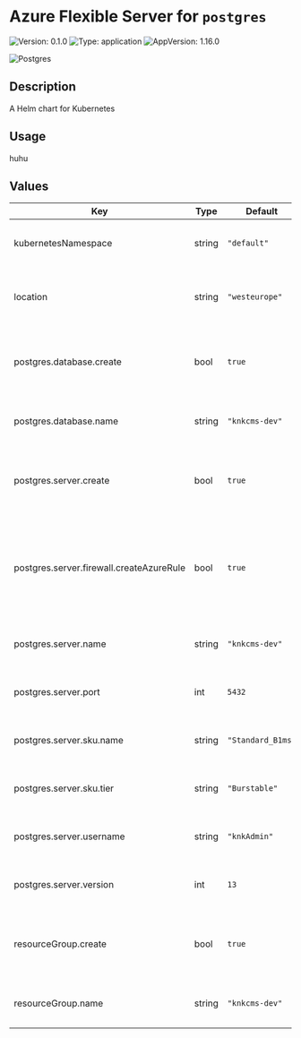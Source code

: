 # Azure Flexible Server for `postgres`

![Version: 0.1.0](https://img.shields.io/badge/Version-0.1.0-informational?style=for-the-badge)
![Type: application](https://img.shields.io/badge/Type-application-informational?style=for-the-badge)
![AppVersion: 1.16.0](https://img.shields.io/badge/AppVersion-1.16.0-informational?style=for-the-badge)

![Postgres](https://img.shields.io/badge/PostgreSQL-316192?style=for-the-badge&logo=postgresql&logoColor=white)

## Description

A Helm chart for Kubernetes

## Usage
<fill out>
huhu

## Values

| Key | Type | Default | Description |
|-----|------|---------|-------------|
| kubernetesNamespace | string | `"default"` | Namespace where the CRDs are placed to |
| location | string | `"westeurope"` | Set the Azure Location of the resources |
| postgres.database.create | bool | `true` | Specifies whether a Postgres Database should be created |
| postgres.database.name | string | `"knkcms-dev"` | Name of the Postgres Database |
| postgres.server.create | bool | `true` | Specifies whether a Postgres Server should be created |
| postgres.server.firewall.createAzureRule | bool | `true` | Specifies whether to enable access of Azure Resources to the Postgres Server |
| postgres.server.name | string | `"knkcms-dev"` | Name of the Postgres Server |
| postgres.server.port | int | `5432` | (int) Port of the Postgres Server |
| postgres.server.sku.name | string | `"Standard_B1ms"` | SKU Name of the Postgres Server |
| postgres.server.sku.tier | string | `"Burstable"` | SKU Tier of the Postgres Server |
| postgres.server.username | string | `"knkAdmin"` | Username of the initial Postgres Server User |
| postgres.server.version | int | `13` | Version of the Postgres Server |
| resourceGroup.create | bool | `true` | Specifies whether a Resource Group should be created |
| resourceGroup.name | string | `"knkcms-dev"` | Name of the Resource Group |

